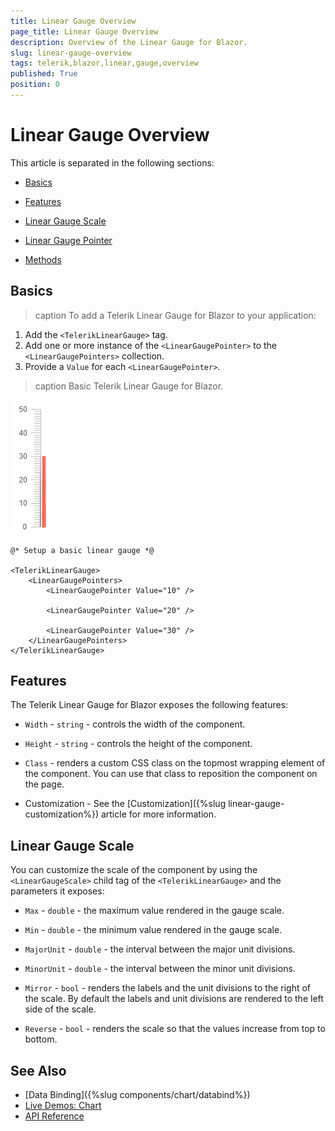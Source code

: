 ```yaml
---
title: Linear Gauge Overview
page_title: Linear Gauge Overview
description: Overview of the Linear Gauge for Blazor.
slug: linear-gauge-overview
tags: telerik,blazor,linear,gauge,overview
published: True
position: 0
---
```


# Linear Gauge Overview



This article is separated in the following sections: 

* [Basics](#basics)

* [Features](#features)

* [Linear Gauge Scale](#linear-gauge-scale)

* [Linear Gauge Pointer](#linear-gauce-pointer)

* [Methods](#methods)

## Basics

>caption To add a Telerik Linear Gauge for Blazor to your application:

1. Add the `<TelerikLinearGauge>` tag.
1. Add one or more instance of the `<LinearGaugePointer>` to the `<LinearGaugePointers>` collection.
1. Provide a `Value` for each `<LinearGaugePointer>`.

>caption Basic Telerik Linear Gauge for Blazor.

![Basic Linear Gauge](images/basic-linear-gauge.png)

````CSHTML
@* Setup a basic linear gauge *@

<TelerikLinearGauge>
    <LinearGaugePointers>
        <LinearGaugePointer Value="10" />

        <LinearGaugePointer Value="20" />

        <LinearGaugePointer Value="30" />
    </LinearGaugePointers>
</TelerikLinearGauge>
````

## Features

The Telerik Linear Gauge for Blazor exposes the following features:

* `Width` - `string` - controls the width of the component.

* `Height` - `string` - controls the height of the component.

* `Class` - renders a custom CSS class on the topmost wrapping element of the component. You can use that class to reposition the component on the page.

* Customization - See the [Customization]({%slug linear-gauge-customization%}) article for more information.

## Linear Gauge Scale

You can customize the scale of the component by using the `<LinearGaugeScale>` child tag of the `<TelerikLinearGauge>` and the parameters it exposes:

* `Max` - `double` - the maximum value rendered in the gauge scale.

* `Min` - `double` - the minimum value rendered in the gauge scale.

* `MajorUnit` - `double` - the interval between the major unit divisions.

* `MinorUnit` - `double` - the interval between the minor unit divisions.

* `Mirror` - `bool` - renders the labels and the unit divisions to the right of the scale. By default the labels and unit divisions are rendered to the left side of the scale.

* `Reverse` - `bool` - renders the scale so that the values increase from top to bottom.


## See Also

  * [Data Binding]({%slug components/chart/databind%})
  * [Live Demos: Chart](https://demos.telerik.com/blazor-ui/chart/index)
  * [API Reference](https://docs.telerik.com/blazor-ui/api/Telerik.Blazor.Components.TelerikChart)
